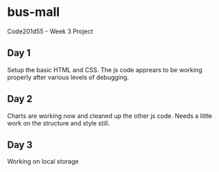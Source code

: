 # bus-mall
Code201d55 - Week 3 Project

## Day 1
Setup the basic HTML and CSS.  The js code apprears to be working properly after various levels of debugging.

## Day 2 
Charts are working now and cleaned up the other js code.  Needs a little work on the structure and style still.

## Day 3
Working on local storage
